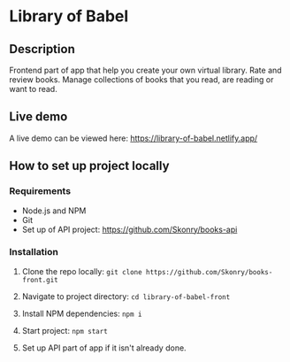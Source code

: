 # Library of Babel

## Description

Frontend part of app that help you create your own virtual library. Rate and review books. Manage collections of books that you read, are reading or want to read.

## Live demo

A live demo can be viewed here:
<https://library-of-babel.netlify.app/>

## How to set up project locally

### Requirements

- Node.js and NPM
- Git
- Set up of API project: <https://github.com/Skonry/books-api>

### Installation

1. Clone the repo locally:
`git clone https://github.com/Skonry/books-front.git`

2. Navigate to project directory:
`cd library-of-babel-front`

3. Install NPM dependencies:
`npm i`

4. Start project:
`npm start`

5. Set up API part of app if it isn't already done.